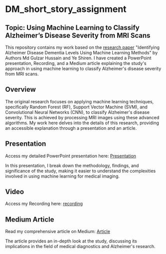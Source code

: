 # DM_short_story_assignment

## Topic: Using Machine Learning to Classify Alzheimer’s Disease Severity from MRI Scans

This repository contains my work based on the [research paper](https://arxiv.org/pdf/2311.01428.pdf) 
"Identifying Alzheimer Disease Dementia Levels Using Machine Learning Methods" by Authors Md Gulzar Hussain and Ye Shiren. 
I have created a PowerPoint presentation, Recording, and a Medium article explaining the study's approach in using machine learning to classify Alzheimer's disease severity from MRI scans.



## Overview

The original research focuses on applying machine learning techniques, specifically Random Forest (RF), Support Vector Machine (SVM), and Convolutional Neural Networks (CNN), to classify Alzheimer's disease severity. This is achieved by processing MRI images using these advanced algorithms. My work here delves into the details of this research, providing an accessible explanation through a presentation and an article.


## Presentation

Access my detailed PowerPoint presentation here: [Presentation](https://www.slideshare.net/sanjaybhargavk007/dmshortstorypptpptx)


In this presentation, I break down the methodology, findings, and significance of the study, making it easier to understand the complexities involved in using machine learning for medical imaging.

## Video

Access my Recording here: [recording](https://drive.google.com/file/d/1NAvn2eTrh3iRkbsoeX-NJyCeMyNIpT_o/view?usp=drive_link)

## Medium Article

Read my comprehensive article on Medium: [Article](https://medium.com/@sanjaybhargavk007/using-machine-learning-to-classify-alzheimers-disease-severity-from-mri-scans-ee5b6c98c0a5)

The article provides an in-depth look at the study, discussing its implications in the field of medical diagnostics and Alzheimer's research.



